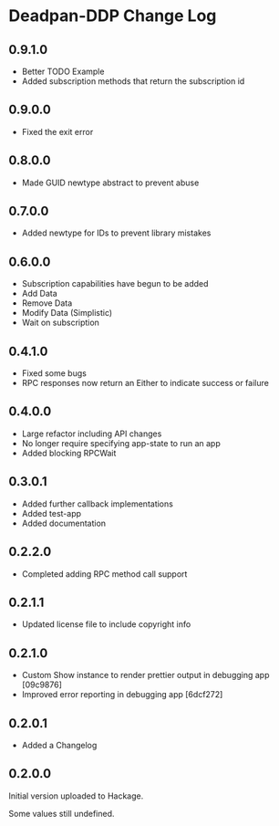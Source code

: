 # Deadpan-DDP Change Log

## 0.9.1.0

* Better TODO Example
* Added subscription methods that return the subscription id

## 0.9.0.0

* Fixed the exit error

## 0.8.0.0

* Made GUID newtype abstract to prevent abuse

## 0.7.0.0

* Added newtype for IDs to prevent library mistakes

## 0.6.0.0

* Subscription capabilities have begun to be added
* Add Data
* Remove Data
* Modify Data (Simplistic)
* Wait on subscription

## 0.4.1.0

* Fixed some bugs
* RPC responses now return an Either to indicate success or failure

## 0.4.0.0

* Large refactor including API changes
* No longer require specifying app-state to run an app
* Added blocking RPCWait

## 0.3.0.1

* Added further callback implementations
* Added test-app
* Added documentation

## 0.2.2.0

* Completed adding RPC method call support

## 0.2.1.1

* Updated license file to include copyright info

## 0.2.1.0

* Custom Show instance to render prettier output in debugging app [09c9876]
* Improved error reporting in debugging app [6dcf272]

## 0.2.0.1

* Added a Changelog

## 0.2.0.0

Initial version uploaded to Hackage.

Some values still undefined.
